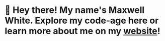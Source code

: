 # 👋 Hey there! My name's Maxwell White. Explore my code-age here or learn more about me on my [website](https://maxs.link/)!
